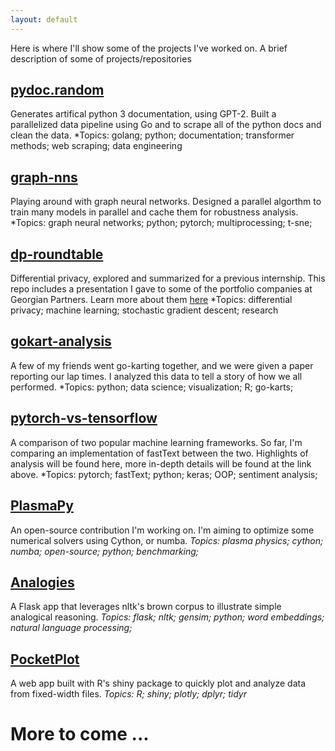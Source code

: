 ```yaml
---
layout: default
---
```

Here is where I'll show some of the projects I've worked on.
A brief description of some of projects/repositories

## [pydoc.random](https://github.com/AaruranE/pydoc.random)
Generates artifical python 3 documentation, using GPT-2. Built a parallelized data pipeline using Go and to scrape all of the python docs and clean the data.
*Topics: golang; python; documentation; transformer methods; web scraping; data engineering

## [graph-nns](https://github.com/AaruranE/graph-nns)
Playing around with graph neural networks. Designed a parallel algorthm to train many models in parallel and cache them for robustness analysis.
*Topics: graph neural networks; python; pytorch; multiprocessing; t-sne; 

## [dp-roundtable](https://github.com/georgianpartners/dp-roundtable)
Differential privacy, explored and summarized for a previous internship. This repo includes a presentation I gave to some of the portfolio companies at Georgian Partners. Learn more about them [here](https://georgianpartners.com/)
*Topics: differential privacy; machine learning; stochastic gradient descent; research

## [gokart-analysis](https://github.com/AaruranE/gokart-analysis)
A few of my friends went go-karting together, and we were given a paper reporting our lap times. I analyzed this data to tell a story of how we all performed.
*Topics: python; data science; visualization; R; go-karts;

## [pytorch-vs-tensorflow](https://github.com/AaruranE/pytorch-vs-tensorflow)
A comparison of two popular machine learning frameworks. So far, I'm comparing an implementation of fastText between the two. 
Highlights of analysis will be found here, more in-depth details will be found at the link above.
*Topics: pytorch; fastText; python; keras; OOP; sentiment analysis; 

## [PlasmaPy](https://github.com/AaruranE/PlasmaPy) 
An open-source contribution I'm working on. I'm aiming to optimize some numerical solvers using Cython, or numba.
*Topics: plasma physics; cython; numba; open-source; python; benchmarking;*

## [Analogies](httpsL//github.com/AaruranE/Analogies)
A Flask app that leverages nltk's brown corpus to illustrate simple analogical reasoning.
*Topics: flask; nltk; gensim; python; word embeddings; natural language processing;*

## [PocketPlot](https://github.com/AaruranE/Machine-learning-self-study/PocketPlot)
A web app built with R's shiny package to quickly plot and analyze data from fixed-width files.
*Topics: R; shiny; plotly; dplyr; tidyr*

# More to come ... 
